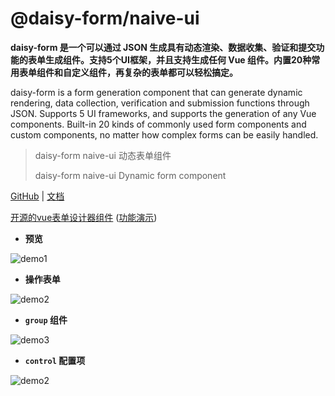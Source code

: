 # @daisy-form/naive-ui
**daisy-form 是一个可以通过 JSON 生成具有动态渲染、数据收集、验证和提交功能的表单生成组件。支持5个UI框架，并且支持生成任何 Vue 组件。内置20种常用表单组件和自定义组件，再复杂的表单都可以轻松搞定。**

daisy-form is a form generation component that can generate dynamic rendering, data collection, verification and submission functions through JSON. Supports 5 UI frameworks, and supports the generation of any Vue components. Built-in 20 kinds of commonly used form components and custom components, no matter how complex forms can be easily handled.

> daisy-form naive-ui 动态表单组件
>
> daisy-form naive-ui Dynamic form component

[GitHub](https://github.com/xmlKevin/daisy-form) | [文档](http://daisy-form.com/v3/naive-ui/)

[开源的vue表单设计器组件](https://github.com/xmlKevin/daisy-form-designer) ([功能演示](http://daisy-form.com/designer?fr=fc))

- **预览**

![demo1](https://raw.githubusercontent.com/xmlKevin/daisy-form/dev/images/demo-live3.gif)


- **操作表单**

![demo2](https://raw.githubusercontent.com/xmlKevin/daisy-form/dev/images/demo-live2.gif)

- **`group` 组件**

![demo3](https://raw.githubusercontent.com/xmlKevin/daisy-form/dev/images/demo-group.gif)

- **`control` 配置项**

![demo2](https://raw.githubusercontent.com/xmlKevin/daisy-form/dev/images/demo-live4.gif)


